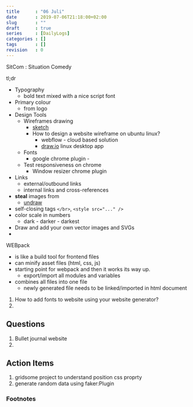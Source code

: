```yaml
---
title      : "06 Juli"
date       : 2019-07-06T21:18:00+02:00
slug       : ""
draft      : true
series     : [DailyLogs]
categories : []
tags       : []
revision   : 0
---
```


SitCom
: Situation Comedy

tl;dr
<!-- more -->

* Typography
  * bold text mixed with a nice script font
* Primary colour
  * from logo
* Design Tools
  * Wireframes drawing
    * [sketch](https://www.sketch.com/)
    * How to design a website wireframe on ubuntu linux?
      * webflow - cloud based solution
      * [draw.io]() linux desktop app
  * Fonts
    * google chrome plugin - 
  * Test responsiveness on chrome
    * Window resizer chrome plugin
* Links
  * external/outbound links
  * internal links and cross-references
* **steal** images from 
  * [undraw](https://undraw.co/illustrations)
* self-closing tags `</br>`, `<style src="..." />`
* color scale in numbers
  * dark - darker - darkest
* Draw and add your own vector images and SVGs
* 

WEBpack
* is like a build tool for frontend files
* can minify asset files (html, css, js)
* starting point for webpack and then it works its way up.
  * export/import all modules and variables
* combines all files into one file
  * newly generated file needs to be linked/imported in html document

1. How to add fonts to website using your website generator?
2. 

## Questions

1. Bullet journal website
2. 

## Action Items

1. gridsome project to understand position css proprty
2. generate random data using faker:Plugin

### Footnotes

[^1]: 
[^2]: 
